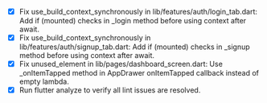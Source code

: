 - [x] Fix use_build_context_synchronously in lib/features/auth/login_tab.dart: Add if (mounted) checks in _login method before using context after await.
- [x] Fix use_build_context_synchronously in lib/features/auth/signup_tab.dart: Add if (mounted) checks in _signup method before using context after await.
- [x] Fix unused_element in lib/pages/dashboard_screen.dart: Use _onItemTapped method in AppDrawer onItemTapped callback instead of empty lambda.
- [x] Run flutter analyze to verify all lint issues are resolved.
